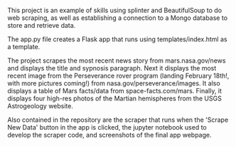 This project is an example of skills using splinter and BeautifulSoup to do web scraping, as well as establishing a connection to a Mongo database to store and retrieve data.

The app.py file creates a Flask app that runs using templates/index.html as a template.

The project scrapes the most recent news story from mars.nasa.gov/news and displays the title and sypnosis paragraph. Next it displays the most recent image from the Perseverance rover program (landing February 18th!, with more pictures coming!) from nasa.gov/perseverance/images. It also displays a table of Mars facts/data from space-facts.com/mars. Finally, it displays four high-res photos of the Martian hemispheres from the USGS Astrogeology website.

Also contained in the repository are the scraper that runs when the 'Scrape New Data' button in the app is clicked, the jupyter notebook used to develop the scraper code, and screenshots of the final app webpage.
